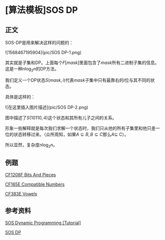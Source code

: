 # [算法模板]SOS DP

## 正文

SOS-DP是用来解决这样的问题的：

![1568467195904](pic/SOS DP-1.png)

其实就是子集和DP。上面每个$F[mask]$里面包含了$mask$所有二进制子集的信息。这是一种$n\log_2 n$的DP方法。

我们定义一个DP状态$S(mask,i)$代表$mask$子集中只有最靠右的$i$位与其不同的状态。

具体是这样的：

![在这里插入图片描述](pic/SOS DP-2.png)

图中描述了$S(10110,4)$这个状态和其所有儿子之间的关系。

形象一些解释就是每次我们求解一个状态时，我们只从他的所有子集里和他只差一位的状态转移过来。（众所周知，如果$A\subseteq B,B\subseteq C$那么$A\subseteq$ C）。

所以显然，复杂度$n\log_2 n$。

## 例题

[CF1208F Bits And Pieces](https://codeforces.com/contest/1208/problem/F)

[CF165E Compatible Numbers](https://codeforces.com/contest/165/problem/E)

[CF383E Vowels](https://codeforces.com/contest/383/problem/E)

## 参考资料

[SOS Dynamic Programming [Tutorial]](https://codeforces.com/blog/entry/45223)

[SOS DP](https://blog.csdn.net/weixin_38686780/article/details/100109753)